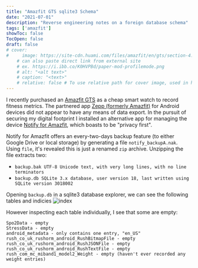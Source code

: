 ```yaml
---
title: "Amazfit GTS sqlite3 Schema"
date: "2021-07-01"
description: "Reverse engineering notes on a foreign database schema"
tags: ['amazfit']
showToc: false
TocOpen: false
draft: false
# cover:
#     image: https://site-cdn.huami.com/files/amazfit/en/gts/section-4.jpg
    # can also paste direct link from external site
    # ex. https://i.ibb.co/K0HVPBd/paper-mod-profilemode.png
    # alt: "<alt text>"
    # caption: "<text>"
    # relative: false # To use relative path for cover image, used in hugo Page-bundles
---
```


I recently purchased an [Amazfit GTS](https://www.amazfit.com/en/gts) as a cheap smart watch to record fitness metrics. The partnered app [Zepp (formerly Amazfit)](https://play.google.com/store/apps/details?id=com.huami.watch.hmwatchmanager) for Android devices did not appear to have any means of data export. In the pursuit of securing my digital footprint I installed an alternative app for managing the device [Notify for Amazfit](https://play.google.com/store/apps/details?id=com.mc.amazfit1), which boasts to be "privacy first". 

Notify for Amazfit offers an every-two-days backup feature (to either Google Drive or local storage) by generating a file `notify_backupA.nak`. Using `file`, it's revealed this is just a renamed `zip` archive. Unzipping the file extracts two:
* `backup.bak UTF-8 Unicode text, with very long lines, with no line terminators`
* `backup.db SQLite 3.x database, user version 18, last written using SQLite version 3018002`

Opening `backup.db` in a sqlite3 database explorer, we can see the following tables and indicies
![index](https://imgur.com/a8grUuK.png)

However inspecting each table individually, I see that some are empty:
```
Spo2Data - empty
StressData - empty
android_metadata - only contains one entry, "en_US"
rush_co_uk_rushorm_android_RushBitmapFile - empty
rush_co_uk_rushorm_android_RushJSONFile - empty
rush_co_uk_rushorm_android_RushTextFile - empty
rush_com_mc_miband1_model2_Weight - empty (haven't ever recorded any weight entries)
```
